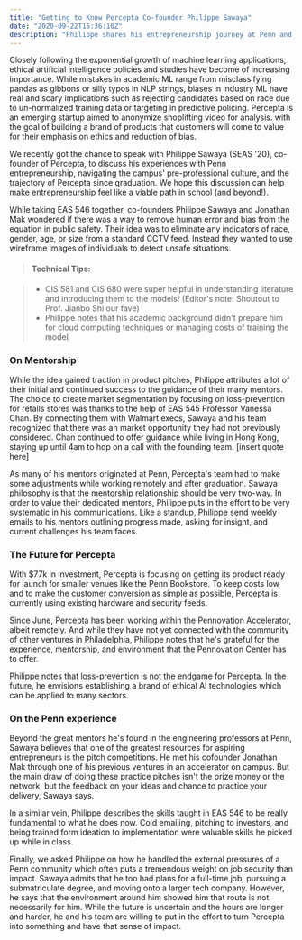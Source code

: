 ```yaml
---
title: "Getting to Know Percepta Co-founder Philippe Sawaya"
date: "2020-09-22T15:36:10Z"
description: "Philippe shares his entrepreneurship journey at Penn and his vision for ethical AI."
---
```


Closely following the exponential growth of machine learning applications, ethical artificial intelligence policies and studies have become of increasing importance. While mistakes in academic ML range from misclassifying pandas as gibbons or silly typos in NLP strings, biases in industry ML have real and scary implications such as rejecting candidates based on race due to un-normalized training data or targeting in predictive policing. Percepta is an emerging startup aimed to anonymize shoplifting video for analysis. with the goal of building a brand of products that customers will come to value for their emphasis on ethics and reduction of bias.

We recently got the chance to speak with Philippe Sawaya (SEAS '20), co-founder of Percepta, to discuss his experiences with Penn entrepreneurship, navigating the campus' pre-professional culture, and the trajectory of Percepta since graduation. We hope this discussion can help make entrepreneurship feel like a viable path in school (and beyond!).

While taking EAS 546 together, co-founders Philippe Sawaya and Jonathan Mak wondered if there was a way to remove human error and bias from the equation in public safety. Their idea was to eliminate any indicators of race, gender, age, or size from a standard CCTV feed. Instead they wanted to use wireframe images of individuals to detect unsafe situations.

> #### Technical Tips:

> - CIS 581 and CIS 680 were super helpful in understanding literature and introducing them to the models! (Editor's note: Shoutout to Prof. Jianbo Shi our fave)
> - Philippe notes that his academic background didn't prepare him for cloud computing techniques or managing costs of training the model

### On Mentorship

While the idea gained traction in product pitches, Philippe attributes a lot of their initial and continued success to the guidance of their many mentors. The choice to create market segmentation by focusing on loss-prevention for retails stores was thanks to the help of EAS 545 Professor Vanessa Chan. By connecting them with Walmart execs, Sawaya and his team recognized that there was an market opportunity they had not previously considered. Chan continued to offer guidance while living in Hong Kong, staying up until 4am to hop on a call with the founding team. [insert quote here]

As many of his mentors originated at Penn, Percepta's team had to make some adjustments while working remotely and after graduation. Sawaya philosophy is that the mentorship relationship should be very two-way. In order to value their dedicated mentors, Philippe puts in the effort to be very systematic in his communications. Like a standup, Philippe send weekly emails to his mentors outlining progress made, asking for insight, and current challenges his team faces.

### The Future for Percepta

With \$77k in investment, Percepta is focusing on getting its product ready for launch for smaller venues like the Penn Bookstore. To keep costs low and to make the customer conversion as simple as possible, Percepta is currently using existing hardware and security feeds.

Since June, Percepta has been working within the Pennovation Accelerator, albeit remotely. And while they have not yet connected with the community of other ventures in Philadelphia, Philippe notes that he's grateful for the experience, mentorship, and environment that the Pennovation Center has to offer.

Philippe notes that loss-prevention is not the endgame for Percepta. In the future, he envisions establishing a brand of ethical AI technologies which can be applied to many sectors.

### On the Penn experience

Beyond the great mentors he's found in the engineering professors at Penn, Sawaya believes that one of the greatest resources for aspiring entrepreneurs is the pitch competitions. He met his cofounder Jonathan Mak through one of his previous ventures in an accelerator on campus. But the main draw of doing these practice pitches isn't the prize money or the network, but the feedback on your ideas and chance to practice your delivery, Sawaya says.

In a similar vein, Philippe describes the skills taught in EAS 546 to be really fundamental to what he does now. Cold emailing, pitching to investors, and being trained form ideation to implementation were valuable skills he picked up while in class.

Finally, we asked Philippe on how he handled the external pressures of a Penn community which often puts a tremendous weight on job security than impact. Sawaya admits that he too had plans for a full-time job, pursuing a submatriculate degree, and moving onto a larger tech company. However, he says that the environment around him showed him that route is not necessarily for him. While the future is uncertain and the hours are longer and harder, he and his team are willing to put in the effort to turn Percepta into something and have that sense of impact.